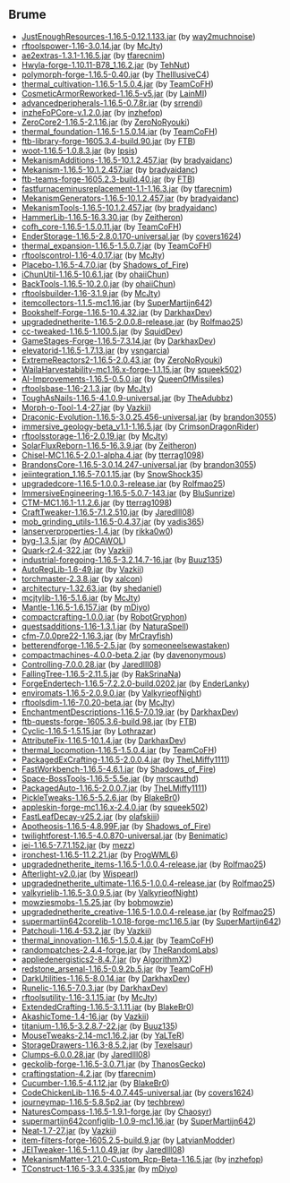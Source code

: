 ## Brume

- [JustEnoughResources-1.16.5-0.12.1.133.jar](https://www.curseforge.com/minecraft/mc-mods/just-enough-resources-jer/files/3545538) (by [way2muchnoise](https://www.curseforge.com/members/way2muchnoise/projects))
- [rftoolspower-1.16-3.0.14.jar](https://www.curseforge.com/minecraft/mc-mods/rftools-power/files/3783989) (by [McJty](https://www.curseforge.com/members/McJty/projects))
- [ae2extras-1.3.1-1.16.5.jar](https://www.curseforge.com/minecraft/mc-mods/ae2-extras/files/3457753) (by [tfarecnim](https://www.curseforge.com/members/tfarecnim/projects))
- [Hwyla-forge-1.10.11-B78_1.16.2.jar](https://www.curseforge.com/minecraft/mc-mods/hwyla/files/3033593) (by [TehNut](https://www.curseforge.com/members/TehNut/projects))
- [polymorph-forge-1.16.5-0.40.jar](https://www.curseforge.com/minecraft/mc-mods/polymorph/files/3668318) (by [TheIllusiveC4](https://www.curseforge.com/members/TheIllusiveC4/projects))
- [thermal_cultivation-1.16.5-1.5.0.4.jar](https://www.curseforge.com/minecraft/mc-mods/thermal-cultivation/files/3788891) (by [TeamCoFH](https://www.curseforge.com/members/TeamCoFH/projects))
- [CosmeticArmorReworked-1.16.5-v5.jar](https://www.curseforge.com/minecraft/mc-mods/cosmetic-armor-reworked/files/3738137) (by [LainMI](https://www.curseforge.com/members/LainMI/projects))
- [advancedperipherals-1.16.5-0.7.8r.jar](https://www.curseforge.com/minecraft/mc-mods/advanced-peripherals/files/3784458) (by [srrendi](https://www.curseforge.com/members/srrendi/projects))
- [inzheFoPCore-v.1.2.0.jar](https://www.curseforge.com/minecraft/mc-mods/inzhefop-core/files/3283949) (by [inzhefop](https://www.curseforge.com/members/inzhefop/projects))
- [ZeroCore2-1.16.5-2.1.16.jar](https://www.curseforge.com/minecraft/mc-mods/zerocore/files/3768307) (by [ZeroNoRyouki](https://www.curseforge.com/members/ZeroNoRyouki/projects))
- [thermal_foundation-1.16.5-1.5.0.14.jar](https://www.curseforge.com/minecraft/mc-mods/thermal-foundation/files/3788893) (by [TeamCoFH](https://www.curseforge.com/members/TeamCoFH/projects))
- [ftb-library-forge-1605.3.4-build.90.jar](https://www.curseforge.com/minecraft/mc-mods/ftb-library-forge/files/3553840) (by [FTB](https://www.curseforge.com/members/FTB/projects))
- [woot-1.16.5-1.0.8.3.jar](https://www.curseforge.com/minecraft/mc-mods/woot/files/3635407) (by [Ipsis](https://www.curseforge.com/members/Ipsis/projects))
- [MekanismAdditions-1.16.5-10.1.2.457.jar](https://www.curseforge.com/minecraft/mc-mods/mekanism-additions/files/3659393) (by [bradyaidanc](https://www.curseforge.com/members/bradyaidanc/projects))
- [Mekanism-1.16.5-10.1.2.457.jar](https://www.curseforge.com/minecraft/mc-mods/mekanism/files/3659389) (by [bradyaidanc](https://www.curseforge.com/members/bradyaidanc/projects))
- [ftb-teams-forge-1605.2.3-build.40.jar](https://www.curseforge.com/minecraft/mc-mods/ftb-teams-forge/files/3535953) (by [FTB](https://www.curseforge.com/members/FTB/projects))
- [fastfurnaceminusreplacement-1.1-1.16.3.jar](https://www.curseforge.com/minecraft/mc-mods/fastfurnace-minus-replacement/files/3091598) (by [tfarecnim](https://www.curseforge.com/members/tfarecnim/projects))
- [MekanismGenerators-1.16.5-10.1.2.457.jar](https://www.curseforge.com/minecraft/mc-mods/mekanism-generators/files/3659391) (by [bradyaidanc](https://www.curseforge.com/members/bradyaidanc/projects))
- [MekanismTools-1.16.5-10.1.2.457.jar](https://www.curseforge.com/minecraft/mc-mods/mekanism-tools/files/3659392) (by [bradyaidanc](https://www.curseforge.com/members/bradyaidanc/projects))
- [HammerLib-1.16.5-16.3.30.jar](https://www.curseforge.com/minecraft/mc-mods/hammer-lib/files/3668073) (by [Zeitheron](https://www.curseforge.com/members/Zeitheron/projects))
- [cofh_core-1.16.5-1.5.0.11.jar](https://www.curseforge.com/minecraft/mc-mods/cofh-core/files/3788884) (by [TeamCoFH](https://www.curseforge.com/members/TeamCoFH/projects))
- [EnderStorage-1.16.5-2.8.0.170-universal.jar](https://www.curseforge.com/minecraft/mc-mods/ender-storage-1-8/files/3737982) (by [covers1624](https://www.curseforge.com/members/covers1624/projects))
- [thermal_expansion-1.16.5-1.5.0.7.jar](https://www.curseforge.com/minecraft/mc-mods/thermal-expansion/files/3788892) (by [TeamCoFH](https://www.curseforge.com/members/TeamCoFH/projects))
- [rftoolscontrol-1.16-4.0.17.jar](https://www.curseforge.com/minecraft/mc-mods/rftools-control/files/3773411) (by [McJty](https://www.curseforge.com/members/McJty/projects))
- [Placebo-1.16.5-4.7.0.jar](https://www.curseforge.com/minecraft/mc-mods/placebo/files/3750838) (by [Shadows_of_Fire](https://www.curseforge.com/members/Shadows_of_Fire/projects))
- [iChunUtil-1.16.5-10.6.1.jar](https://www.curseforge.com/minecraft/mc-mods/ichunutil/files/3803605) (by [ohaiiChun](https://www.curseforge.com/members/ohaiiChun/projects))
- [BackTools-1.16.5-10.2.0.jar](https://www.curseforge.com/minecraft/mc-mods/back-tools/files/3802780) (by [ohaiiChun](https://www.curseforge.com/members/ohaiiChun/projects))
- [rftoolsbuilder-1.16-3.1.9.jar](https://www.curseforge.com/minecraft/mc-mods/rftools-builder/files/3786800) (by [McJty](https://www.curseforge.com/members/McJty/projects))
- [itemcollectors-1.1.5-mc1.16.jar](https://www.curseforge.com/minecraft/mc-mods/item-collectors/files/3759819) (by [SuperMartijn642](https://www.curseforge.com/members/SuperMartijn642/projects))
- [Bookshelf-Forge-1.16.5-10.4.32.jar](https://www.curseforge.com/minecraft/mc-mods/bookshelf/files/3732239) (by [DarkhaxDev](https://www.curseforge.com/members/DarkhaxDev/projects))
- [upgradednetherite-1.16.5-2.0.0.8-release.jar](https://www.curseforge.com/minecraft/mc-mods/upgraded-netherite/files/3657070) (by [Rolfmao25](https://www.curseforge.com/members/Rolfmao25/projects))
- [cc-tweaked-1.16.5-1.100.5.jar](https://www.curseforge.com/minecraft/mc-mods/cc-tweaked/files/3770722) (by [SquidDev](https://www.curseforge.com/members/SquidDev/projects))
- [GameStages-Forge-1.16.5-7.3.14.jar](https://www.curseforge.com/minecraft/mc-mods/game-stages/files/3773528) (by [DarkhaxDev](https://www.curseforge.com/members/DarkhaxDev/projects))
- [elevatorid-1.16.5-1.7.13.jar](https://www.curseforge.com/minecraft/mc-mods/openblocks-elevator/files/3238352) (by [vsngarcia](https://www.curseforge.com/members/vsngarcia/projects))
- [ExtremeReactors2-1.16.5-2.0.43.jar](https://www.curseforge.com/minecraft/mc-mods/extreme-reactors/files/3768556) (by [ZeroNoRyouki](https://www.curseforge.com/members/ZeroNoRyouki/projects))
- [WailaHarvestability-mc1.16.x-forge-1.1.15.jar](https://www.curseforge.com/minecraft/mc-mods/waila-harvestability/files/3289488) (by [squeek502](https://www.curseforge.com/members/squeek502/projects))
- [AI-Improvements-1.16.5-0.5.0.jar](https://www.curseforge.com/minecraft/mc-mods/ai-improvements/files/3798940) (by [QueenOfMissiles](https://www.curseforge.com/members/QueenOfMissiles/projects))
- [rftoolsbase-1.16-2.1.3.jar](https://www.curseforge.com/minecraft/mc-mods/rftools-base/files/3721979) (by [McJty](https://www.curseforge.com/members/McJty/projects))
- [ToughAsNails-1.16.5-4.1.0.9-universal.jar](https://www.curseforge.com/minecraft/mc-mods/tough-as-nails/files/3430873) (by [TheAdubbz](https://www.curseforge.com/members/TheAdubbz/projects))
- [Morph-o-Tool-1.4-27.jar](https://www.curseforge.com/minecraft/mc-mods/morph-o-tool/files/3190374) (by [Vazkii](https://www.curseforge.com/members/Vazkii/projects))
- [Draconic-Evolution-1.16.5-3.0.25.456-universal.jar](https://www.curseforge.com/minecraft/mc-mods/draconic-evolution/files/3779345) (by [brandon3055](https://www.curseforge.com/members/brandon3055/projects))
- [immersive_geology-beta_v1.1-1.16.5.jar](https://www.curseforge.com/minecraft/mc-mods/immersive-geology/files/3655622) (by [CrimsonDragonRider](https://www.curseforge.com/members/CrimsonDragonRider/projects))
- [rftoolsstorage-1.16-2.0.19.jar](https://www.curseforge.com/minecraft/mc-mods/rftools-storage/files/3771411) (by [McJty](https://www.curseforge.com/members/McJty/projects))
- [SolarFluxReborn-1.16.5-16.3.9.jar](https://www.curseforge.com/minecraft/mc-mods/solar-flux-reborn/files/3487349) (by [Zeitheron](https://www.curseforge.com/members/Zeitheron/projects))
- [Chisel-MC1.16.5-2.0.1-alpha.4.jar](https://www.curseforge.com/minecraft/mc-mods/chisel/files/3376782) (by [tterrag1098](https://www.curseforge.com/members/tterrag1098/projects))
- [BrandonsCore-1.16.5-3.0.14.247-universal.jar](https://www.curseforge.com/minecraft/mc-mods/brandons-core/files/3775813) (by [brandon3055](https://www.curseforge.com/members/brandon3055/projects))
- [jeiintegration_1.16.5-7.0.1.15.jar](https://www.curseforge.com/minecraft/mc-mods/jei-integration/files/3202331) (by [SnowShock35](https://www.curseforge.com/members/SnowShock35/projects))
- [upgradedcore-1.16.5-1.0.0.3-release.jar](https://www.curseforge.com/minecraft/mc-mods/upgraded-core/files/3622769) (by [Rolfmao25](https://www.curseforge.com/members/Rolfmao25/projects))
- [ImmersiveEngineering-1.16.5-5.0.7-143.jar](https://www.curseforge.com/minecraft/mc-mods/immersive-engineering/files/3578181) (by [BluSunrize](https://www.curseforge.com/members/BluSunrize/projects))
- [CTM-MC1.16.1-1.1.2.6.jar](https://www.curseforge.com/minecraft/mc-mods/ctm/files/3137659) (by [tterrag1098](https://www.curseforge.com/members/tterrag1098/projects))
- [CraftTweaker-1.16.5-7.1.2.510.jar](https://www.curseforge.com/minecraft/mc-mods/crafttweaker/files/3794610) (by [Jaredlll08](https://www.curseforge.com/members/Jaredlll08/projects))
- [mob_grinding_utils-1.16.5-0.4.37.jar](https://www.curseforge.com/minecraft/mc-mods/mob-grinding-utils/files/3781233) (by [vadis365](https://www.curseforge.com/members/vadis365/projects))
- [lanserverproperties-1.4.jar](https://www.curseforge.com/minecraft/mc-mods/lan-server-properties/files/3053200) (by [rikka0w0](https://www.curseforge.com/members/rikka0w0/projects))
- [byg-1.3.5.jar](https://www.curseforge.com/minecraft/mc-mods/oh-the-biomes-youll-go/files/3485079) (by [AOCAWOL](https://www.curseforge.com/members/AOCAWOL/projects))
- [Quark-r2.4-322.jar](https://www.curseforge.com/minecraft/mc-mods/quark/files/3642325) (by [Vazkii](https://www.curseforge.com/members/Vazkii/projects))
- [industrial-foregoing-1.16.5-3.2.14.7-16.jar](https://www.curseforge.com/minecraft/mc-mods/industrial-foregoing/files/3525789) (by [Buuz135](https://www.curseforge.com/members/Buuz135/projects))
- [AutoRegLib-1.6-49.jar](https://www.curseforge.com/minecraft/mc-mods/autoreglib/files/3326041) (by [Vazkii](https://www.curseforge.com/members/Vazkii/projects))
- [torchmaster-2.3.8.jar](https://www.curseforge.com/minecraft/mc-mods/torchmaster/files/3433163) (by [xalcon](https://www.curseforge.com/members/xalcon/projects))
- [architectury-1.32.63.jar](https://www.curseforge.com/minecraft/mc-mods/architectury-api/files/3801558) (by [shedaniel](https://www.curseforge.com/members/shedaniel/projects))
- [mcjtylib-1.16-5.1.6.jar](https://www.curseforge.com/minecraft/mc-mods/mcjtylib/files/3757791) (by [McJty](https://www.curseforge.com/members/McJty/projects))
- [Mantle-1.16.5-1.6.157.jar](https://www.curseforge.com/minecraft/mc-mods/mantle/files/3631982) (by [mDiyo](https://www.curseforge.com/members/mDiyo/projects))
- [compactcrafting-1.0.0.jar](https://www.curseforge.com/minecraft/mc-mods/compact-crafting/files/3545959) (by [RobotGryphon](https://www.curseforge.com/members/RobotGryphon/projects))
- [questsadditions-1.16-1.3.1.jar](https://www.curseforge.com/minecraft/mc-mods/quests-additions/files/3785024) (by [NaturaSpell](https://www.curseforge.com/members/NaturaSpell/projects))
- [cfm-7.0.0pre22-1.16.3.jar](https://www.curseforge.com/minecraft/mc-mods/mrcrayfish-furniture-mod/files/3346467) (by [MrCrayfish](https://www.curseforge.com/members/MrCrayfish/projects))
- [betterendforge-1.16.5-2.5.jar](https://www.curseforge.com/minecraft/mc-mods/betterend-re-forked/files/3523090) (by [someoneelsewastaken](https://www.curseforge.com/members/someoneelsewastaken/projects))
- [compactmachines-4.0.0-beta.2.jar](https://www.curseforge.com/minecraft/mc-mods/compact-machines/files/3229196) (by [davenonymous](https://www.curseforge.com/members/davenonymous/projects))
- [Controlling-7.0.0.28.jar](https://www.curseforge.com/minecraft/mc-mods/controlling/files/3531453) (by [Jaredlll08](https://www.curseforge.com/members/Jaredlll08/projects))
- [FallingTree-1.16.5-2.11.5.jar](https://www.curseforge.com/minecraft/mc-mods/falling-tree/files/3349236) (by [RakSrinaNa](https://www.curseforge.com/members/RakSrinaNa/projects))
- [ForgeEndertech-1.16.5-7.2.2.0-build.0202.jar](https://www.curseforge.com/minecraft/mc-mods/forgeendertech/files/3529333) (by [EnderLanky](https://www.curseforge.com/members/EnderLanky/projects))
- [enviromats-1.16.5-2.0.9.0.jar](https://www.curseforge.com/minecraft/mc-mods/environmental-materials/files/3362954) (by [ValkyrieofNight](https://www.curseforge.com/members/ValkyrieofNight/projects))
- [rftoolsdim-1.16-7.0.20-beta.jar](https://www.curseforge.com/minecraft/mc-mods/rftools-dimensions/files/3598203) (by [McJty](https://www.curseforge.com/members/McJty/projects))
- [EnchantmentDescriptions-1.16.5-7.0.19.jar](https://www.curseforge.com/minecraft/mc-mods/enchantment-descriptions/files/3732240) (by [DarkhaxDev](https://www.curseforge.com/members/DarkhaxDev/projects))
- [ftb-quests-forge-1605.3.6-build.98.jar](https://www.curseforge.com/minecraft/mc-mods/ftb-quests-forge/files/3672855) (by [FTB](https://www.curseforge.com/members/FTB/projects))
- [Cyclic-1.16.5-1.5.15.jar](https://www.curseforge.com/minecraft/mc-mods/cyclic/files/3717822) (by [Lothrazar](https://www.curseforge.com/members/Lothrazar/projects))
- [AttributeFix-1.16.5-10.1.4.jar](https://www.curseforge.com/minecraft/mc-mods/attributefix/files/3732244) (by [DarkhaxDev](https://www.curseforge.com/members/DarkhaxDev/projects))
- [thermal_locomotion-1.16.5-1.5.0.4.jar](https://www.curseforge.com/minecraft/mc-mods/thermal-locomotion/files/3788895) (by [TeamCoFH](https://www.curseforge.com/members/TeamCoFH/projects))
- [PackagedExCrafting-1.16.5-2.0.0.4.jar](https://www.curseforge.com/minecraft/mc-mods/packagedexcrafting/files/3797847) (by [TheLMiffy1111](https://www.curseforge.com/members/TheLMiffy1111/projects))
- [FastWorkbench-1.16.5-4.6.1.jar](https://www.curseforge.com/minecraft/mc-mods/fastworkbench/files/3566919) (by [Shadows_of_Fire](https://www.curseforge.com/members/Shadows_of_Fire/projects))
- [Space-BossTools-1.16.5-5.5e.jar](https://www.curseforge.com/minecraft/mc-mods/beyond-earth/files/3581611) (by [mrscauthd](https://www.curseforge.com/members/mrscauthd/projects))
- [PackagedAuto-1.16.5-2.0.0.7.jar](https://www.curseforge.com/minecraft/mc-mods/packagedauto/files/3797856) (by [TheLMiffy1111](https://www.curseforge.com/members/TheLMiffy1111/projects))
- [PickleTweaks-1.16.5-5.2.6.jar](https://www.curseforge.com/minecraft/mc-mods/pickle-tweaks/files/3507114) (by [BlakeBr0](https://www.curseforge.com/members/BlakeBr0/projects))
- [appleskin-forge-mc1.16.x-2.4.0.jar](https://www.curseforge.com/minecraft/mc-mods/appleskin/files/3686480) (by [squeek502](https://www.curseforge.com/members/squeek502/projects))
- [FastLeafDecay-v25.2.jar](https://www.curseforge.com/minecraft/mc-mods/fast-leaf-decay/files/3590413) (by [olafskiii](https://www.curseforge.com/members/olafskiii/projects))
- [Apotheosis-1.16.5-4.8.99F.jar](https://www.curseforge.com/minecraft/mc-mods/apotheosis/files/3779410) (by [Shadows_of_Fire](https://www.curseforge.com/members/Shadows_of_Fire/projects))
- [twilightforest-1.16.5-4.0.870-universal.jar](https://www.curseforge.com/minecraft/mc-mods/the-twilight-forest/files/3575220) (by [Benimatic](https://www.curseforge.com/members/Benimatic/projects))
- [jei-1.16.5-7.7.1.152.jar](https://www.curseforge.com/minecraft/mc-mods/jei/files/3681294) (by [mezz](https://www.curseforge.com/members/mezz/projects))
- [ironchest-1.16.5-11.2.21.jar](https://www.curseforge.com/minecraft/mc-mods/iron-chests/files/3543538) (by [ProgWML6](https://www.curseforge.com/members/ProgWML6/projects))
- [upgradednetherite_items-1.16.5-1.0.0.4-release.jar](https://www.curseforge.com/minecraft/mc-mods/upgraded-netherite-items/files/3632862) (by [Rolfmao25](https://www.curseforge.com/members/Rolfmao25/projects))
- [Afterlight-v2.0.jar](https://www.curseforge.com/minecraft/mc-mods/the-afterlight/files/3646154) (by [Wispearl](https://www.curseforge.com/members/Wispearl/projects))
- [upgradednetherite_ultimate-1.16.5-1.0.0.4-release.jar](https://www.curseforge.com/minecraft/mc-mods/upgraded-netherite-ultimerite/files/3636280) (by [Rolfmao25](https://www.curseforge.com/members/Rolfmao25/projects))
- [valkyrielib-1.16.5-3.0.9.5.jar](https://www.curseforge.com/minecraft/mc-mods/valkyrielib/files/3526178) (by [ValkyrieofNight](https://www.curseforge.com/members/ValkyrieofNight/projects))
- [mowziesmobs-1.5.25.jar](https://www.curseforge.com/minecraft/mc-mods/mowzies-mobs/files/3788735) (by [bobmowzie](https://www.curseforge.com/members/bobmowzie/projects))
- [upgradednetherite_creative-1.16.5-1.0.0.4-release.jar](https://www.curseforge.com/minecraft/mc-mods/upgraded-netherite-creativerite/files/3636287) (by [Rolfmao25](https://www.curseforge.com/members/Rolfmao25/projects))
- [supermartijn642corelib-1.0.18-forge-mc1.16.5.jar](https://www.curseforge.com/minecraft/mc-mods/supermartijn642s-core-lib/files/3773950) (by [SuperMartijn642](https://www.curseforge.com/members/SuperMartijn642/projects))
- [Patchouli-1.16.4-53.2.jar](https://www.curseforge.com/minecraft/mc-mods/patchouli/files/3459118) (by [Vazkii](https://www.curseforge.com/members/Vazkii/projects))
- [thermal_innovation-1.16.5-1.5.0.4.jar](https://www.curseforge.com/minecraft/mc-mods/thermal-innovation/files/3788896) (by [TeamCoFH](https://www.curseforge.com/members/TeamCoFH/projects))
- [randompatches-2.4.4-forge.jar](https://www.curseforge.com/minecraft/mc-mods/randompatches-forge/files/3211323) (by [TheRandomLabs](https://www.curseforge.com/members/TheRandomLabs/projects))
- [appliedenergistics2-8.4.7.jar](https://www.curseforge.com/minecraft/mc-mods/applied-energistics-2/files/3608871) (by [AlgorithmX2](https://www.curseforge.com/members/AlgorithmX2/projects))
- [redstone_arsenal-1.16.5-0.9.2b.5.jar](https://www.curseforge.com/minecraft/mc-mods/redstone-arsenal/files/3788888) (by [TeamCoFH](https://www.curseforge.com/members/TeamCoFH/projects))
- [DarkUtilities-1.16.5-8.0.14.jar](https://www.curseforge.com/minecraft/mc-mods/dark-utilities/files/3795387) (by [DarkhaxDev](https://www.curseforge.com/members/DarkhaxDev/projects))
- [Runelic-1.16.5-7.0.3.jar](https://www.curseforge.com/minecraft/mc-mods/runelic/files/3732254) (by [DarkhaxDev](https://www.curseforge.com/members/DarkhaxDev/projects))
- [rftoolsutility-1.16-3.1.15.jar](https://www.curseforge.com/minecraft/mc-mods/rftools-utility/files/3805798) (by [McJty](https://www.curseforge.com/members/McJty/projects))
- [ExtendedCrafting-1.16.5-3.1.11.jar](https://www.curseforge.com/minecraft/mc-mods/extended-crafting/files/3591820) (by [BlakeBr0](https://www.curseforge.com/members/BlakeBr0/projects))
- [AkashicTome-1.4-16.jar](https://www.curseforge.com/minecraft/mc-mods/akashic-tome/files/3190372) (by [Vazkii](https://www.curseforge.com/members/Vazkii/projects))
- [titanium-1.16.5-3.2.8.7-22.jar](https://www.curseforge.com/minecraft/mc-mods/titanium/files/3525770) (by [Buuz135](https://www.curseforge.com/members/Buuz135/projects))
- [MouseTweaks-2.14-mc1.16.2.jar](https://www.curseforge.com/minecraft/mc-mods/mouse-tweaks/files/3202662) (by [YaLTeR](https://www.curseforge.com/members/YaLTeR/projects))
- [StorageDrawers-1.16.3-8.5.2.jar](https://www.curseforge.com/minecraft/mc-mods/storage-drawers/files/3776277) (by [Texelsaur](https://www.curseforge.com/members/Texelsaur/projects))
- [Clumps-6.0.0.28.jar](https://www.curseforge.com/minecraft/mc-mods/clumps/files/3658432) (by [Jaredlll08](https://www.curseforge.com/members/Jaredlll08/projects))
- [geckolib-forge-1.16.5-3.0.71.jar](https://www.curseforge.com/minecraft/mc-mods/geckolib/files/3785775) (by [ThanosGecko](https://www.curseforge.com/members/ThanosGecko/projects))
- [craftingstation-4.2.jar](https://www.curseforge.com/minecraft/mc-mods/crafting-station/files/3586749) (by [tfarecnim](https://www.curseforge.com/members/tfarecnim/projects))
- [Cucumber-1.16.5-4.1.12.jar](https://www.curseforge.com/minecraft/mc-mods/cucumber/files/3507886) (by [BlakeBr0](https://www.curseforge.com/members/BlakeBr0/projects))
- [CodeChickenLib-1.16.5-4.0.7.445-universal.jar](https://www.curseforge.com/minecraft/mc-mods/codechicken-lib-1-8/files/3681973) (by [covers1624](https://www.curseforge.com/members/covers1624/projects))
- [journeymap-1.16.5-5.8.5p2.jar](https://www.curseforge.com/minecraft/mc-mods/journeymap/files/3803008) (by [techbrew](https://www.curseforge.com/members/techbrew/projects))
- [NaturesCompass-1.16.5-1.9.1-forge.jar](https://www.curseforge.com/minecraft/mc-mods/natures-compass/files/3382150) (by [Chaosyr](https://www.curseforge.com/members/Chaosyr/projects))
- [supermartijn642configlib-1.0.9-mc1.16.jar](https://www.curseforge.com/minecraft/mc-mods/supermartijn642s-config-lib/files/3413938) (by [SuperMartijn642](https://www.curseforge.com/members/SuperMartijn642/projects))
- [Neat-1.7-27.jar](https://www.curseforge.com/minecraft/mc-mods/neat/files/3182258) (by [Vazkii](https://www.curseforge.com/members/Vazkii/projects))
- [item-filters-forge-1605.2.5-build.9.jar](https://www.curseforge.com/minecraft/mc-mods/item-filters/files/3376819) (by [LatvianModder](https://www.curseforge.com/members/LatvianModder/projects))
- [JEITweaker-1.16.5-1.1.0.49.jar](https://www.curseforge.com/minecraft/mc-mods/jeitweaker/files/3584024) (by [Jaredlll08](https://www.curseforge.com/members/Jaredlll08/projects))
- [MekanismMatter-1.21.0-Custom_Rcp-Beta-1.16.5.jar](https://www.curseforge.com/minecraft/mc-mods/mekanism-matter/files/3640501) (by [inzhefop](https://www.curseforge.com/members/inzhefop/projects))
- [TConstruct-1.16.5-3.3.4.335.jar](https://www.curseforge.com/minecraft/mc-mods/tinkers-construct/files/3695126) (by [mDiyo](https://www.curseforge.com/members/mDiyo/projects))
